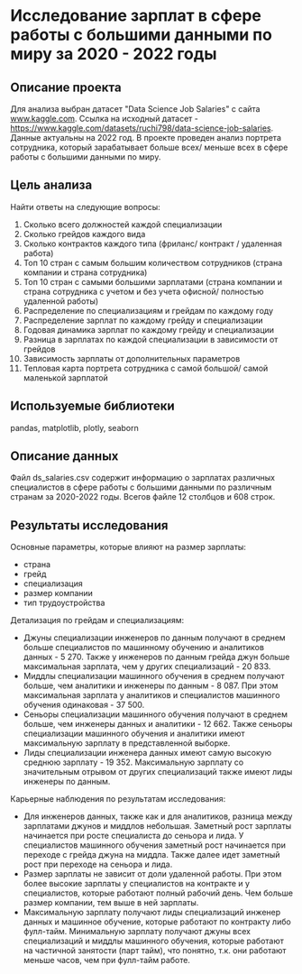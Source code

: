 # Исследование зарплат в сфере работы с большими данными по миру за 2020 - 2022 годы


## Описание проекта
Для анализа выбран датасет "Data Science Job Salaries" с сайта www.kaggle.com.
Ссылка на исходный датасет - https://www.kaggle.com/datasets/ruchi798/data-science-job-salaries. 
Данные актуальны на 2022 год. 
В проекте проведен анализ портрета сотрудника, который зарабатывает больше всех/ меньше всех в сфере работы с большими данными по миру.

## Цель анализа
Найти ответы на следующие вопросы:
1. Сколько всего должностей каждой специализации
2. Сколько грейдов каждого вида
3. Сколько контрактов каждого типа (фриланс/ контракт / удаленная работа)
4. Топ 10 стран с самым большим количеством сотрудников (страна компании и страна сотрудника)
5. Топ 10 стран с самыми большими зарплатами (страна компании и страна сотрудника с учетом и без учета офисной/ полностью удаленной работы)
6. Распределение по специализациям и грейдам по каждому году
7. Распределение зарплат по каждому грейду и специализации
8. Годовая динамика зарплат по каждому грейду и специализации
9. Разница в зарплатах по каждой специализации в зависимости от грейдов
10. Зависимость зарплаты от дополнительных параметров
11. Тепловая карта портрета сотрудника с самой большой/ самой маленькой зарплатой

## Используемые библиотеки
pandas, matplotlib, plotly, seaborn


## Описание данных
Файл ds_salaries.csv содержит информацию о зарплатах различных специалистов в сфере работы с большими данными по различным странам за 2020-2022 годы. Всегов файле 12 столбцов и 608 строк. 

## Результаты исследования
Основные параметры, которые влияют на размер зарплаты:
- страна
- грейд
- специализация
- размер компании
- тип трудоустройства

Детализация по грейдам и специализациям:
- Джуны специализации инженеров по данным получают в среднем больше специалистов по машинному обучению и аналитиков данных - 5 270. Также у инженеров по данным грейда джун больше максимальная зарплата, чем у других специализаций - 20 833.
- Миддлы специализации машинного обучения в среднем получают больше, чем аналитики и инженеры по данным - 8 087. При этом максимальная зарплата у аналитиков и специалистов машинного обучения одинаковая - 37 500.
- Сеньоры специализации машинного обучения получают в среднем больше, чем инженеры данных и аналитики - 12 662. Также сеньоры специализации машинного обучения и аналитики имеют максимальную зарплату в представленной выборке.
- Лиды специализации инженера данных имеют самую высокую среднюю зарплату - 19 352. Максимальную зарплату со значительным отрывом от других специализаций также имеют лиды инженеры по данным.

Карьерные наблюдения по результатам исследования:
- Для инженеров данных, также как и для аналитиков, разница между зарплатами джунов и миддлов небольшая. Заметный рост зарплаты начинается при росте специалиста до сеньора и лида. У специалистов машинного обучения заметный рост начинается при переходе с грейда джуна на миддла. Также далее идет заметный рост при переходе на сеньора и лида.
- Размер зарплаты не зависит от доли удаленной работы. При этом более высокие зарплаты у специалистов на контракте и у специалистов, которые работают полный рабочий день. Чем больше размер компании, тем выше в ней зарплаты.
- Максимальную зарплату получают лиды специализаций инженер данных и машинное обучение, которые работают по контракту либо фулл-тайм. Минимальную зарплату получают джуны всех специализаций и миддлы машинного обучения, которые работают на частичной занятости (парт тайм), что понятно, т.к. они работают меньше часов, чем при фулл-тайм работе.